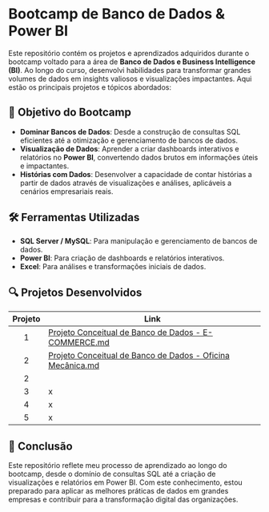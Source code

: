 # Bootcamp de Banco de Dados & Power BI

Este repositório contém os projetos e aprendizados adquiridos durante o bootcamp voltado para a área de **Banco de Dados e Business Intelligence (BI)**. Ao longo do curso, desenvolvi habilidades para transformar grandes volumes de dados em insights valiosos e visualizações impactantes. Aqui estão os principais projetos e tópicos abordados:

## 🚀 Objetivo do Bootcamp
- **Dominar Bancos de Dados**: Desde a construção de consultas SQL eficientes até a otimização e gerenciamento de bancos de dados.
- **Visualização de Dados**: Aprender a criar dashboards interativos e relatórios no **Power BI**, convertendo dados brutos em informações úteis e impactantes.
- **Histórias com Dados**: Desenvolver a capacidade de contar histórias a partir de dados através de visualizações e análises, aplicáveis a cenários empresariais reais.

## 🛠️ Ferramentas Utilizadas
- **SQL Server / MySQL**: Para manipulação e gerenciamento de bancos de dados.
- **Power BI**: Para criação de dashboards e relatórios interativos.
- **Excel**: Para análises e transformações iniciais de dados.
  
## 🔍 Projetos Desenvolvidos
| Projeto         | Link |
|  :----:   | ----------- |
| 1         |[Projeto Conceitual de Banco de Dados - E-COMMERCE.md](https://github.com/danielaferassis/Suzano-Analise-de-Dados-com-Power-BI/blob/8e02f3e017bfb8e11731360eb01602b819e69dcb/Projeto%20Conceitual%20de%20Banco%20de%20Dados%20-%20E-COMMERCE.md)|
| 2         | [Projeto Conceitual de Banco de Dados - Oficina Mecânica.md](https://github.com/danielaferassis/Suzano-Analise-de-Dados-com-Power-BI/blob/8e02f3e017bfb8e11731360eb01602b819e69dcb/Projeto%20Conceitual%20de%20Banco%20de%20Dados%20-%20E-COMMERCE.md)|
| 2         | |
| 3         |x |
| 4        |x |
| 5         | x |

## 📝 Conclusão
Este repositório reflete meu processo de aprendizado ao longo do bootcamp, desde o domínio de consultas SQL até a criação de visualizações e relatórios em Power BI. Com este conhecimento, estou preparado para aplicar as melhores práticas de dados em grandes empresas e contribuir para a transformação digital das organizações.
